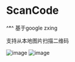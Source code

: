 # ScanCode
^*^
基于google zxing

支持从本地图片扫描二维码

![image](http://img.blog.csdn.net/20160819141506345)
![image](http://img.blog.csdn.net/20160819141514302)
